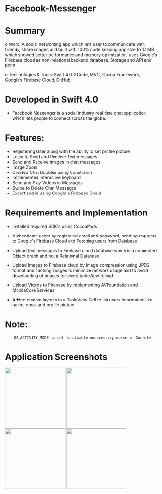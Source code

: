 # Facebook-Messenger

# Summary

o	Work: A social networking app which lets user to communicate with friends, share images and built with 100% code keeping app   size to 12 MB which showed better performance and memory optimization, uses Google’s Firebase cloud as non-relational         backend database, Storage and API end point

o	Technologies & Tools: Swift 4.0, XCode, MVC, Cocoa Framework, Google’s Firebase Cloud, GitHub


# Developed in Swift 4.0

- Facebook Messenger is a social industry real time chat application which lets people to connect across the globe.

# Features:
- Registering User along with the ability to set profile picture
- Login to Send and Receive Text messages
- Send and Receive images in chat messages
- Image Zoom
- Created Chat Bubbles using Constraints
- Implemented interactive keyboard
- Send and Play Videos in Messages
- Swipe to Delete Chat Messages
- Expertised in using Google's Firebase Cloud

# Requirements and Implementation

- Installed required SDK's using CocoaPods
- Authenticate users by registered email and password, sending requests to Google's Firebase Cloud and Fetching users from    Database

- Upload text messages to Firebase cloud database which is a connected Object graph and not a Relational Database
- Upload Images to Firebase cloud by Image compression using JPEG format and caching images to minimize network usage and to avoid downloading of images for every tableView reload.
- Upload Videos to Firebase by implementing AVFoundation and MobileCore Services
- Added custom layouts in a TableView Cell to list users information like name, email and profile picture

# Note:
        OS_ACTIVITY_MODE is set to disable unnecessary noise in Console

# Application Screenshots

<img src ="https://user-images.githubusercontent.com/29175925/39875798-953bf160-543f-11e8-881e-fb076923de57.PNG" width="198" align="left">

<img src ="https://user-images.githubusercontent.com/29175925/39874643-65ebfafc-543c-11e8-824c-99a0c71062ac.PNG" align="left" width="198">

<img src ="https://user-images.githubusercontent.com/29175925/39874741-b1975fbe-543c-11e8-8364-cd2d51056dca.PNG" width = "198" align="left">

<img src ="https://user-images.githubusercontent.com/29175925/39874779-cd88eb84-543c-11e8-9364-8e95b6ec0d44.PNG" width = "198" align="left">

        






